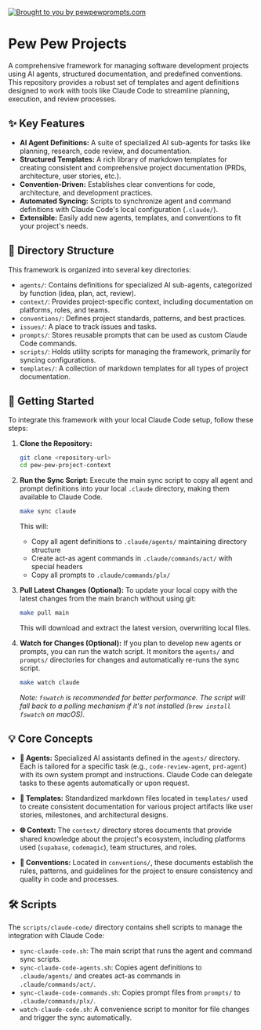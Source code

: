 [![Brought to you by pewpewprompts.com](https://img.shields.io/badge/Brought%20to%20you%20by-pewpewprompts.com-blue)](https://pewpewprompts.com)

# Pew Pew Projects

A comprehensive framework for managing software development projects using AI agents, structured documentation, and predefined conventions. This repository provides a robust set of templates and agent definitions designed to work with tools like Claude Code to streamline planning, execution, and review processes.

## ✨ Key Features

-   **AI Agent Definitions:** A suite of specialized AI sub-agents for tasks like planning, research, code review, and documentation.
-   **Structured Templates:** A rich library of markdown templates for creating consistent and comprehensive project documentation (PRDs, architecture, user stories, etc.).
-   **Convention-Driven:** Establishes clear conventions for code, architecture, and development practices.
-   **Automated Syncing:** Scripts to synchronize agent and command definitions with Claude Code's local configuration (`.claude/`).
-   **Extensible:** Easily add new agents, templates, and conventions to fit your project's needs.

## 📂 Directory Structure

This framework is organized into several key directories:

-   `agents/`: Contains definitions for specialized AI sub-agents, categorized by function (idea, plan, act, review).
-   `context/`: Provides project-specific context, including documentation on platforms, roles, and teams.
-   `conventions/`: Defines project standards, patterns, and best practices.
-   `issues/`: A place to track issues and tasks.
-   `prompts/`: Stores reusable prompts that can be used as custom Claude Code commands.
-   `scripts/`: Holds utility scripts for managing the framework, primarily for syncing configurations.
-   `templates/`: A collection of markdown templates for all types of project documentation.

## 🚀 Getting Started

To integrate this framework with your local Claude Code setup, follow these steps:

1.  **Clone the Repository:**
    ```bash
    git clone <repository-url>
    cd pew-pew-project-context
    ```

2.  **Run the Sync Script:**
    Execute the main sync script to copy all agent and prompt definitions into your local `.claude` directory, making them available to Claude Code.
    ```bash
    make sync claude
    ```
    This will:
    - Copy all agent definitions to `.claude/agents/` maintaining directory structure
    - Create act-as agent commands in `.claude/commands/act/` with special headers
    - Copy all prompts to `.claude/commands/plx/`

3.  **Pull Latest Changes (Optional):**
    To update your local copy with the latest changes from the main branch without using git:
    ```bash
    make pull main
    ```
    This will download and extract the latest version, overwriting local files.

4.  **Watch for Changes (Optional):**
    If you plan to develop new agents or prompts, you can run the watch script. It monitors the `agents/` and `prompts/` directories for changes and automatically re-runs the sync script.
    ```bash
    make watch claude
    ```
    *Note: `fswatch` is recommended for better performance. The script will fall back to a polling mechanism if it's not installed (`brew install fswatch` on macOS).*

## 💡 Core Concepts

-   **🤖 Agents:** Specialized AI assistants defined in the `agents/` directory. Each is tailored for a specific task (e.g., `code-review-agent`, `prd-agent`) with its own system prompt and instructions. Claude Code can delegate tasks to these agents automatically or upon request.

-   **📄 Templates:** Standardized markdown files located in `templates/` used to create consistent documentation for various project artifacts like user stories, milestones, and architectural designs.

-   **🌐 Context:** The `context/` directory stores documents that provide shared knowledge about the project's ecosystem, including platforms used (`supabase`, `codemagic`), team structures, and roles.

-   **📜 Conventions:** Located in `conventions/`, these documents establish the rules, patterns, and guidelines for the project to ensure consistency and quality in code and processes.

## 🛠️ Scripts

The `scripts/claude-code/` directory contains shell scripts to manage the integration with Claude Code:

-   `sync-claude-code.sh`: The main script that runs the agent and command sync scripts.
-   `sync-claude-code-agents.sh`: Copies agent definitions to `.claude/agents/` and creates act-as commands in `.claude/commands/act/`.
-   `sync-claude-code-commands.sh`: Copies prompt files from `prompts/` to `.claude/commands/plx/`.
-   `watch-claude-code.sh`: A convenience script to monitor for file changes and trigger the sync automatically.
